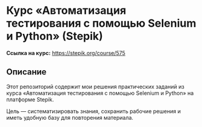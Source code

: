 # Курс «Автоматизация тестирования с помощью Selenium и Python» (Stepik)

**Ссылка на курс:** https://stepik.org/course/575

## Описание

Этот репозиторий содержит мои решения практических заданий из курса «Автоматизация тестирования с помощью Selenium и Python» на платформе Stepik.

Цель — систематизировать знания, сохранить рабочие решения и иметь удобную базу для повторения материала.






